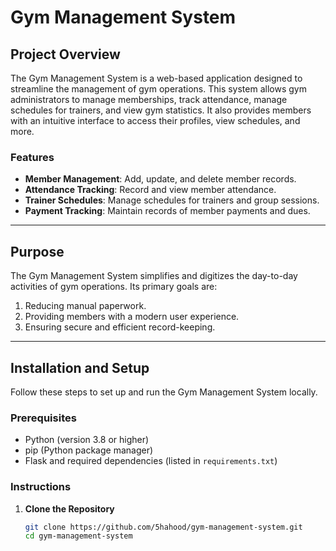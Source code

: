 # Gym Management System  

## Project Overview  

The Gym Management System is a web-based application designed to streamline the management of gym operations. This system allows gym administrators to manage memberships, track attendance, manage schedules for trainers, and view gym statistics. It also provides members with an intuitive interface to access their profiles, view schedules, and more.  

### Features  

- **Member Management**: Add, update, and delete member records.  
- **Attendance Tracking**: Record and view member attendance.  
- **Trainer Schedules**: Manage schedules for trainers and group sessions.  
- **Payment Tracking**: Maintain records of member payments and dues.    


---

## Purpose  

The Gym Management System simplifies and digitizes the day-to-day activities of gym operations. Its primary goals are:  

1. Reducing manual paperwork.  
2. Providing members with a modern user experience.  
3. Ensuring secure and efficient record-keeping.  

---

## Installation and Setup  

Follow these steps to set up and run the Gym Management System locally.  

### Prerequisites  

- Python (version 3.8 or higher)  
- pip (Python package manager)  
- Flask and required dependencies (listed in `requirements.txt`)  

### Instructions  

1. **Clone the Repository**  
   ```bash  
   git clone https://github.com/5hahood/gym-management-system.git  
   cd gym-management-system  